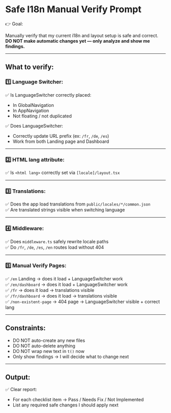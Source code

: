 # Safe I18n Manual Verify Prompt

👉 Goal:

Manually verify that my current i18n and layout setup is safe and correct.  
**DO NOT make automatic changes yet — only analyze and show me findings.**

---

## What to verify:

### 1️⃣ Language Switcher:

✅ Is LanguageSwitcher correctly placed:
- In GlobalNavigation
- In AppNavigation
- Not floating / not duplicated

✅ Does LanguageSwitcher:
- Correctly update URL prefix (ex: `/fr`, `/de`, `/es`)
- Work from both Landing page and Dashboard

---

### 2️⃣ HTML lang attribute:

✅ Is `<html lang>` correctly set via `[locale]/layout.tsx`

---

### 3️⃣ Translations:

✅ Does the app load translations from `public/locales/*/common.json`  
✅ Are translated strings visible when switching language

---

### 4️⃣ Middleware:

✅ Does `middleware.ts` safely rewrite locale paths  
✅ Do `/fr`, `/de`, `/es`, `/en` routes load without 404

---

### 5️⃣ Manual Verify Pages:

✅ `/en` Landing → does it load + LanguageSwitcher work  
✅ `/en/dashboard` → does it load + LanguageSwitcher work  
✅ `/fr` → does it load → translations visible  
✅ `/fr/dashboard` → does it load → translations visible  
✅ `/non-existent-page` → 404 page → LanguageSwitcher visible + correct lang

---

## Constraints:

- DO NOT auto-create any new files
- DO NOT auto-delete anything
- DO NOT wrap new text in `t()` now
- Only show findings → I will decide what to change next

---

## Output:

✅ Clear report:
- For each checklist item → Pass / Needs Fix / Not Implemented
- List any required safe changes I should apply next